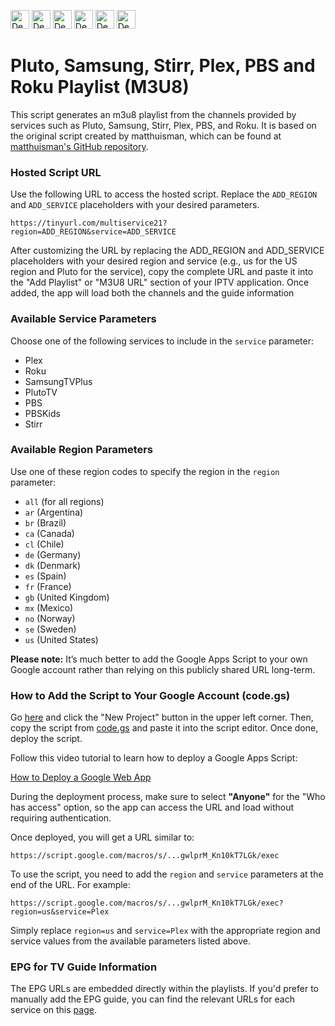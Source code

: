 [<img src="https://vercel.com/button" alt="Deploy with Vercel" height="30"/>](https://vercel.com/new/clone?repository-url=https://github.com/dtankdempse/free-iptv-channels/tree/master/node&project-name=multiservice&repo-name=multiservice)
[<img src="https://www.netlify.com/img/deploy/button.svg" alt="Deploy with Netlify" height="30"/>](https://app.netlify.com/start/deploy?repository=https://github.com/dtankdempse/free-iptv-channels)
[<img src="https://www.herokucdn.com/deploy/button.svg" alt="Deploy to Heroku" height="30"/>](https://heroku.com/deploy?template=https://github.com/dtankdempse/free-iptv-channels)
[<img src="https://render.com/images/deploy-to-render-button.svg" alt="Deploy to Render" height="30"/>](https://render.com/deploy?repo=https://github.com/dtankdempse/free-iptv-channels)
[<img src="https://i.imgur.com/fjfgTSm.jpeg" alt="Deploy to Fly.io" height="30"/>](https://fly.io/launch?source=https://github.com/dtankdempse/free-iptv-channels)
[<img src="https://oneclick.amplifyapp.com/button.svg" alt="Deploy to AWS Amplify" height="30"/>](https://console.aws.amazon.com/amplify/home#/deploy?repo=https://github.com/dtankdempse/free-iptv-channels)

# Pluto, Samsung, Stirr, Plex, PBS and Roku Playlist (M3U8)

This script generates an m3u8 playlist from the channels provided by services such as Pluto, Samsung, Stirr, Plex, PBS, and Roku. It is based on the original script created by matthuisman, which can be found at [matthuisman's GitHub repository](https://github.com/matthuisman/i.mjh.nz).

### Hosted Script URL

Use the following URL to access the hosted script. Replace the `ADD_REGION` and `ADD_SERVICE` placeholders with your desired parameters.

`https://tinyurl.com/multiservice21?region=ADD_REGION&service=ADD_SERVICE`

After customizing the URL by replacing the ADD_REGION and ADD_SERVICE placeholders with your desired region and service (e.g., us for the US region and Pluto for the service), copy the complete URL and paste it into the "Add Playlist" or "M3U8 URL" section of your IPTV application. Once added, the app will load both the channels and the guide information


### Available Service Parameters

Choose one of the following services to include in the `service` parameter:

- Plex
- Roku
- SamsungTVPlus
- PlutoTV
- PBS
- PBSKids
- Stirr

### Available Region Parameters

Use one of these region codes to specify the region in the `region` parameter:

- `all` (for all regions)
- `ar` (Argentina)
- `br` (Brazil)
- `ca` (Canada)
- `cl` (Chile)
- `de` (Germany)
- `dk` (Denmark)
- `es` (Spain)
- `fr` (France)
- `gb` (United Kingdom)
- `mx` (Mexico)
- `no` (Norway)
- `se` (Sweden)
- `us` (United States)

**Please note:** It’s much better to add the Google Apps Script to your own Google account rather than relying on this publicly shared URL long-term.

### How to Add the Script to Your Google Account (code.gs)

Go <a href="https://script.google.com/home/start" target="_blank">here</a> and click the "New Project" button in the upper left corner. Then, copy the script from <a href="https://github.com/dtankdempse/free-iptv-channels/blob/main/code.gs" target="_blank">code.gs</a> and paste it into the script editor. Once done, deploy the script.

Follow this video tutorial to learn how to deploy a Google Apps Script:

[How to Deploy a Google Web App](https://www.youtube.com/watch?v=-AlstV1PAaA)

During the deployment process, make sure to select **"Anyone"** for the "Who has access" option, so the app can access the URL and load without requiring authentication.

Once deployed, you will get a URL similar to:

`https://script.google.com/macros/s/...gwlprM_Kn10kT7LGk/exec`

To use the script, you need to add the `region` and `service` parameters at the end of the URL. For example:

`https://script.google.com/macros/s/...gwlprM_Kn10kT7LGk/exec?region=us&service=Plex`

Simply replace `region=us` and `service=Plex` with the appropriate region and service values from the available parameters listed above.

### EPG for TV Guide Information

The EPG URLs are embedded directly within the playlists. If you'd prefer to manually add the EPG guide, you can find the relevant URLs for each service on
this [page](https://github.com/matthuisman/i.mjh.nz/).
